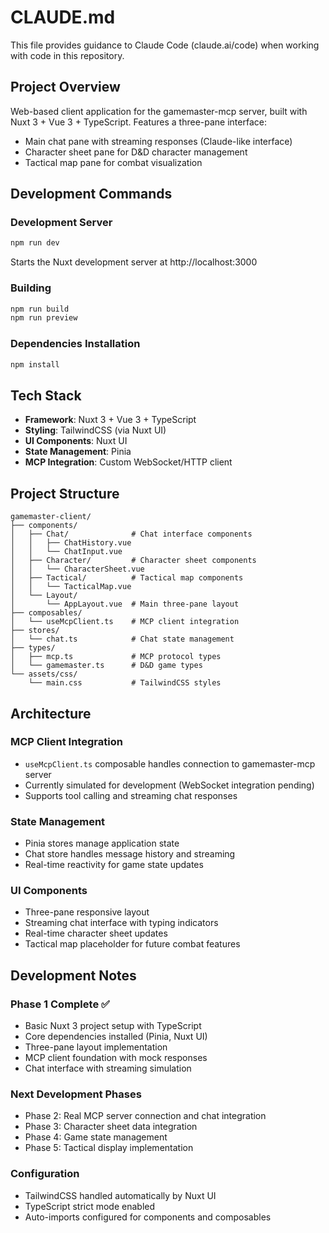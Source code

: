 # CLAUDE.md

This file provides guidance to Claude Code (claude.ai/code) when working with code in this repository.

## Project Overview

Web-based client application for the gamemaster-mcp server, built with Nuxt 3 + Vue 3 + TypeScript. Features a three-pane interface:
- Main chat pane with streaming responses (Claude-like interface)
- Character sheet pane for D&D character management
- Tactical map pane for combat visualization

## Development Commands

### Development Server
```bash
npm run dev
```
Starts the Nuxt development server at http://localhost:3000

### Building
```bash
npm run build
npm run preview
```

### Dependencies Installation
```bash
npm install
```

## Tech Stack

- **Framework**: Nuxt 3 + Vue 3 + TypeScript
- **Styling**: TailwindCSS (via Nuxt UI)
- **UI Components**: Nuxt UI
- **State Management**: Pinia
- **MCP Integration**: Custom WebSocket/HTTP client

## Project Structure

```
gamemaster-client/
├── components/
│   ├── Chat/              # Chat interface components
│   │   ├── ChatHistory.vue
│   │   └── ChatInput.vue
│   ├── Character/         # Character sheet components
│   │   └── CharacterSheet.vue
│   ├── Tactical/          # Tactical map components
│   │   └── TacticalMap.vue
│   └── Layout/
│       └── AppLayout.vue  # Main three-pane layout
├── composables/
│   └── useMcpClient.ts    # MCP client integration
├── stores/
│   └── chat.ts            # Chat state management
├── types/
│   ├── mcp.ts             # MCP protocol types
│   └── gamemaster.ts      # D&D game types
└── assets/css/
    └── main.css           # TailwindCSS styles
```

## Architecture

### MCP Client Integration
- `useMcpClient.ts` composable handles connection to gamemaster-mcp server
- Currently simulated for development (WebSocket integration pending)
- Supports tool calling and streaming chat responses

### State Management
- Pinia stores manage application state
- Chat store handles message history and streaming
- Real-time reactivity for game state updates

### UI Components
- Three-pane responsive layout
- Streaming chat interface with typing indicators
- Real-time character sheet updates
- Tactical map placeholder for future combat features

## Development Notes

### Phase 1 Complete ✅
- Basic Nuxt 3 project setup with TypeScript
- Core dependencies installed (Pinia, Nuxt UI)
- Three-pane layout implementation
- MCP client foundation with mock responses
- Chat interface with streaming simulation

### Next Development Phases
- Phase 2: Real MCP server connection and chat integration
- Phase 3: Character sheet data integration
- Phase 4: Game state management
- Phase 5: Tactical display implementation

### Configuration
- TailwindCSS handled automatically by Nuxt UI
- TypeScript strict mode enabled
- Auto-imports configured for components and composables